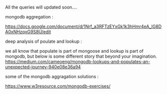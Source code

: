 All the queries will updated soon....

mongodb aggregation : 

https://docs.google.com/document/d/1Nrf_a3RFTzEYxGk1k3hHmr4eA_lG8DA0xNHzqxG9S8U/edit

deep analysis of poulate and lookup : 

we all know that populate is part of mongoose and lookup is part of mongodb,
but below is some different story that beyond your imagination.
https://medium.com/cameoeng/mongodb-lookups-and-populates-an-unexpected-journey-940e08e36a94

some of the mongodb aggragation solutions : 

https://www.w3resource.com/mongodb-exercises/
